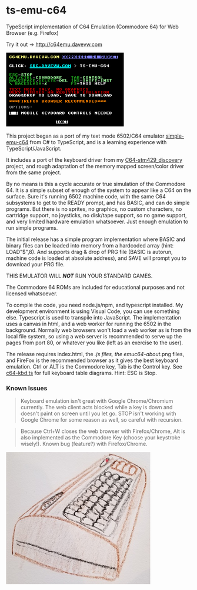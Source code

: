 # ts-emu-c64
TypeScript implementation of C64 Emulation (Commodore 64) for Web Browser (e.g. Firefox)

Try it out -> http://c64emu.davevw.com

![About ts-emu-c64](https://github.com/davervw/ts-emu-c64/raw/master/emuc64-about.png)

This project began as a port of my text mode 6502/C64 emulator [simple-emu-c64](https://github.com/davervw/simple-emu-c64) from C# to TypeScript, and is a learning experience with TypeScript/JavaScript.

It includes a port of the keyboard driver from my [C64-stm429_discovery](https://os.mbed.com/users/davervw/code/C64-stm429_discovery/) project, and rough adaptation of the memory mapped screen/color driver from the same project.

By no means is this a cycle accurate or true simulation of the Commodore 64.  It is a simple subset of enough of the system to appear like a C64 on the surface.  Sure it's running 6502 machine code, with the same C64 subsystems to get to the READY prompt, and has BASIC, and can do simple programs.  But there is no sprites, no graphics, no custom characters, no cartridge support, no joysticks, no disk/tape support, so no game support, and very limited hardware emulation whatsoever.  Just enough emulation to run simple programs.

The initial release has a simple program implementation where BASIC and binary files can be loaded into memory from a hardcoded array (hint: LOAD"$",8).  And supports drag & drop of PRG file (BASIC is autorun, machine code is loaded at absolute address), and SAVE will prompt you to download your PRG file.

THIS EMULATOR WILL ***NOT*** RUN YOUR STANDARD GAMES.

The Commodore 64 ROMs are included for educational purposes and not licensed whatsoever.

To compile the code, you need node.js/npm, and typescript installed.  My development environment is using Visual Code, you can use something else.   Typescript is used to transpile into JavaScript.  The implementation uses a canvas in html, and a web worker for running the 6502 in the background.  Normally web browsers won't load a web worker as is from the local file system, so using a web server is recommended to serve up the pages from port 80, or whatever you like (left as an exercise to the user).

The release requires index.html, the *.js files, the emuc64-about*.png files, and FireFox is the recommended browser as it gives the best keyboard emulation.  Ctrl or ALT is the Commodore key, Tab is the Control key.  See [c64-kbd.ts](https://github.com/davervw/ts-emu-c64/blob/master/c64-kbd.ts) for full keyboard table diagrams.  Hint: ESC is Stop.

### Known Issues ###

>Keyboard emulation isn't great with Google Chrome/Chromium currently.   The web client acts blocked while a key is down and doesn't paint on screen until you let go.  STOP isn't working with Google Chrome for some reason as well, so careful with recursion.

>Because Ctrl+W closes the web browser with Firefox/Chrome, Alt is also implemented as the Commodore Key (choose your keystroke wisely!).  Known bug (feature?) with Firefox/Chrome.

![breadbin](https://github.com/davervw/ts-emu-c64/raw/master/breadbin.jpg)
